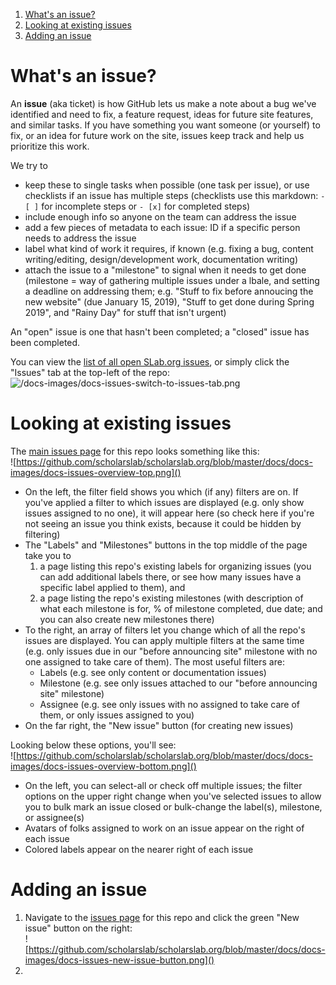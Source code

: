 1. [What's an issue?](#whats-an-issue)  
2. [Looking at existing issues](#looking-at-existing-issues)  
3. [Adding an issue](#adding-an-issue)

# What's an issue?

An **issue** (aka ticket) is how GitHub lets us make a note about a bug we've identified and need to fix, a feature request, ideas for future site features, and similar tasks. If you have something you want someone (or yourself) to fix, or an idea for future work on the site, issues keep track and help us prioritize this work.

We try to  
* keep these to single tasks when possible (one task per issue), or use checklists if an issue has multiple steps (checklists use this markdown: `- [ ]` for incomplete steps or `- [x]` for completed steps)  
* include enough info so anyone on the team can address the issue  
* add a few pieces of metadata to each issue: ID if a specific person needs to address the issue  
* label what kind of work it requires, if known (e.g. fixing a bug, content writing/editing, design/development work, documentation writing)  
* attach the issue to a "milestone" to signal when it needs to get done (milestone = way of gathering multiple issues under a lbale, and setting a deadline on addressing them; e.g. "Stuff to fix before annoucing the new website" (due January 15, 2019), "Stuff to get done during Spring 2019", and "Rainy Day" for stuff that isn't urgent)

An "open" issue is one that hasn't been completed; a "closed" issue has been completed.

You can view the [list of all open SLab.org issues](https://github.com/scholarslab/scholarslab.org/issues), or simply click the "Issues" tab at the top-left of the repo:  
![/docs-images/docs-issues-switch-to-issues-tab.png]()

# Looking at existing issues
The [main issues page](https://github.com/scholarslab/scholarslab.org/issues) for this repo looks something like this:  
![https://github.com/scholarslab/scholarslab.org/blob/master/docs/docs-images/docs-issues-overview-top.png]()
* On the left, the filter field shows you which (if any) filters are on. If you've applied a filter to which issues are displayed (e.g. only show issues assigned to no one), it will appear here (so check here if you're not seeing an issue you think exists, because it could be hidden by filtering)  
* The "Labels" and "Milestones" buttons in the top middle of the page take you to  
  1) a page listing this repo's existing labels for organizing issues (you can add additional labels there, or see how many issues have a specific label applied to them), and  
  2) a page listing the repo's existing milestones (with description of what each milestone is for, % of milestone completed, due date; and you can also create new milestones there)  
* To the right, an array of filters let you change which of all the repo's issues are displayed. You can apply multiple filters at the same time (e.g. only issues due in our "before announcing site" milestone with no one assigned to take care of them). The most useful filters are:   
  * Labels (e.g. see only content or documentation issues)  
  * Milestone (e.g. see only issues attached to our "before announcing site" milestone)  
  * Assignee (e.g. see only issues with no assigned to take care of them, or only issues assigned to you)   
* On the far right, the "New issue" button (for creating new issues)  

Looking below these options, you'll see:  
![https://github.com/scholarslab/scholarslab.org/blob/master/docs/docs-images/docs-issues-overview-bottom.png]()  
* On the left, you can select-all or check off multiple issues; the filter options on the upper right change when you've selected issues to allow you to bulk mark an issue closed or bulk-change the label(s), milestone, or assignee(s)  
* Avatars of folks assigned to work on an issue appear on the right of each issue
* Colored labels appear on the nearer right of each issue

# Adding an issue
1. Navigate to the [issues page](https://github.com/scholarslab/scholarslab.org/issues) for this repo and click the green "New issue" button on the right:  
![https://github.com/scholarslab/scholarslab.org/blob/master/docs/docs-images/docs-issues-new-issue-button.png]()  
2. 



